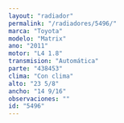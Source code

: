 ```yaml
---
layout: "radiador"
permalink: "/radiadores/5496/"
marca: "Toyota"
modelo: "Matrix"
ano: "2011"
motor: "L4 1.8"
transmision: "Automática"
parte: "438453"
clima: "Con clima"
alto: "23 5/8"
ancho: "14 9/16"
observaciones: ""
id: "5496"
---
```



